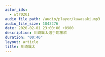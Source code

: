 ```yaml
---
actor_ids:
  - wtr0201
audio_file_path: /audio/player/kawasaki.mp3
audio_file_size: 1843276
date: 2020-02-01 23:00:00 +0900
description: 川崎颯太選手応援歌
duration: "00:46"
layout: article
title: 川崎颯太
---
```

